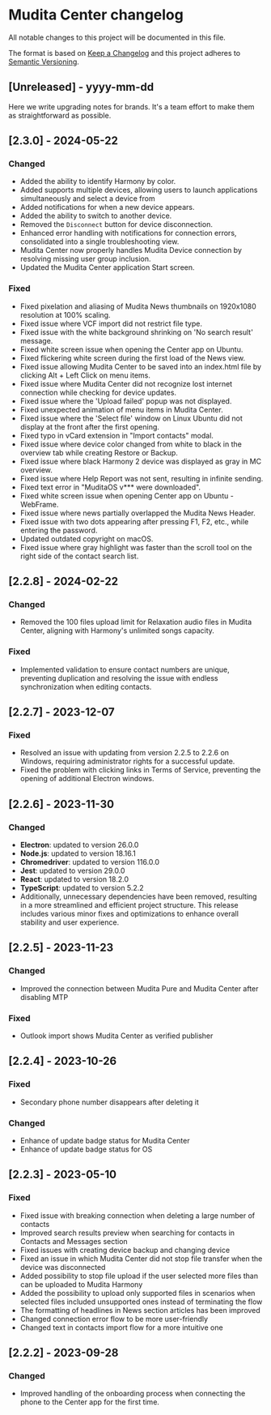 # Mudita Center changelog

All notable changes to this project will be documented in this file.

The format is based on [Keep a Changelog](http://keepachangelog.com/)
and this project adheres to [Semantic Versioning](http://semver.org/).

## [Unreleased] - yyyy-mm-dd

Here we write upgrading notes for brands. It's a team effort to make them as
straightforward as possible.

## [2.3.0] - 2024-05-22

### Changed

- Added the ability to identify Harmony by color.
- Added supports multiple devices, allowing users to launch applications simultaneously and select a device from
- Added notifications for when a new device appears.
- Added the ability to switch to another device.
- Removed the `Disconnect` button for device disconnection.
- Enhanced error handling with notifications for connection errors, consolidated into a single troubleshooting view.
- Mudita Center now properly handles Mudita Device connection by resolving missing user group inclusion.
- Updated the Mudita Center application Start screen.

### Fixed

- Fixed pixelation and aliasing of Mudita News thumbnails on 1920x1080 resolution at 100% scaling.
- Fixed issue where VCF import did not restrict file type.
- Fixed issue with the white background shrinking on 'No search result' message.
- Fixed white screen issue when opening the Center app on Ubuntu.
- Fixed flickering white screen during the first load of the News view.
- Fixed issue allowing Mudita Center to be saved into an index.html file by clicking Alt + Left Click on menu items.
- Fixed issue where Mudita Center did not recognize lost internet connection while checking for device updates.
- Fixed issue where the 'Upload failed' popup was not displayed.
- Fixed unexpected animation of menu items in Mudita Center.
- Fixed issue where the 'Select file' window on Linux Ubuntu did not display at the front after the first opening.
- Fixed typo in vCard extension in "Import contacts" modal. 
- Fixed issue where device color changed from white to black in the overview tab while creating Restore or Backup. 
- Fixed issue where black Harmony 2 device was displayed as gray in MC overview. 
- Fixed issue where Help Report was not sent, resulting in infinite sending. 
- Fixed text error in "MuditaOS v*** were downloaded". 
- Fixed white screen issue when opening Center app on Ubuntu - WebFrame. 
- Fixed issue where news partially overlapped the Mudita News Header. 
- Fixed issue with two dots appearing after pressing F1, F2, etc., while entering the password. 
- Updated outdated copyright on macOS. 
- Fixed issue where gray highlight was faster than the scroll tool on the right side of the contact search list.


## [2.2.8] - 2024-02-22

### Changed

- Removed the 100 files upload limit for Relaxation audio files in Mudita Center, aligning with Harmony's unlimited songs capacity.

### Fixed

- Implemented validation to ensure contact numbers are unique, preventing duplication and resolving the issue with endless synchronization when editing contacts.


## [2.2.7] - 2023-12-07

### Fixed

- Resolved an issue with updating from version 2.2.5 to 2.2.6 on Windows, requiring administrator rights for a successful update.
- Fixed the problem with clicking links in Terms of Service, preventing the opening of additional Electron windows.


## [2.2.6] - 2023-11-30

### Changed

- **Electron**: updated to version 26.0.0
- **Node.js**: updated to version 18.16.1
- **Chromedriver**: updated to version 116.0.0
- **Jest**: updated to version 29.0.0
- **React**: updated to version 18.2.0
- **TypeScript**: updated to version 5.2.2
- Additionally, unnecessary dependencies have been removed, resulting in a more streamlined and efficient project structure. This release includes various minor fixes and optimizations to enhance overall stability and user experience.

## [2.2.5] - 2023-11-23

### Changed

- Improved the connection between Mudita Pure and Mudita Center after disabling MTP

### Fixed

- Outlook import shows Mudita Center as verified publisher


## [2.2.4] - 2023-10-26

### Fixed

- Secondary phone number disappears after deleting it

### Changed

- Enhance of update badge status for Mudita Center
- Enhance of update badge status for OS

## [2.2.3] - 2023-05-10

### Fixed

- Fixed issue with breaking connection when deleting a large number of contacts
- Improved search results preview when searching for contacts in Contacts and Messages section
- Fixed issues with creating device backup and changing device
- Fixed an issue in which Mudita Center did not stop file transfer when the device was disconnected
- Added possibility to stop file upload if the user selected more files than can be uploaded to Mudita Harmony
- Added the possibility to upload only supported files in scenarios when selected files included unsupported ones instead of terminating the flow
- The formatting of headlines in News section articles has been improved
- Changed connection error flow to be more user-friendly
- Changed text in contacts import flow for a more intuitive one

## [2.2.2] - 2023-09-28

### Changed

- Improved handling of the onboarding process when connecting the phone to the Center app for the first time.
